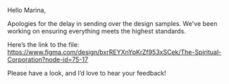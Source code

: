 
Hello Marina,

Apologies for the delay in sending over the design samples. We've been working on ensuring everything meets the highest standards.

Here’s the link to the file: https://www.figma.com/design/bxrREYXnYpKrZf953xSCek/The-Spiritual-Corporation?node-id=75-17

Please have a look, and I’d love to hear your feedback!
